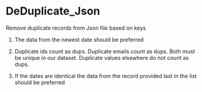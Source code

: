 # DeDuplicate_Json
Remove duplicate records from Json file based on keys

 1. The data from the newest date should be preferred

2. Duplicate ids count as dups. Duplicate emails count as dups. Both must be unique in our dataset. Duplicate values elsewhere do not count as dups.

3. If the dates are identical the data from the record provided last in the list should be preferred
